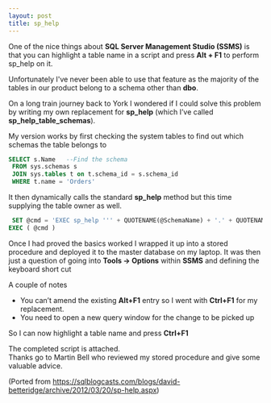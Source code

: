 ```yaml
---
layout: post
title: sp_help 
---
```


One of the nice things about __SQL Server Management Studio (SSMS)__ is that you can highlight a table name in a script and press __Alt + F1__ to perform sp_help on it.

Unfortunately I've never been able to use that feature as the majority of the tables in our product belong to a schema other than __dbo__.  

On a long train journey back to York I wondered if I could solve this problem by writing my own replacement for __sp_help__ (which I’ve called __sp_help_table_schemas__).  

My version works by first checking the system tables to find out which schemas the table belongs to

``` SQL
SELECT s.Name   --Find the schema
 FROM sys.schemas s
 JOIN sys.tables t on t.schema_id = s.schema_id
 WHERE t.name = 'Orders'
 ```

 It then dynamically calls the standard __sp_help__ method but this time supplying the table owner as well.

``` SQL
 SET @cmd = 'EXEC sp_help ''' + QUOTENAME(@SchemaName) + '.' + QUOTENAME(@ObjectName) + ''' ;' ;           
EXEC ( @cmd )
```

Once I had proved the basics worked I wrapped it up into a stored procedure and deployed it to the master database on my laptop.  It was then just a question of going into __Tools -> Options__ within __SSMS__ and defining the keyboard short cut

A couple of notes 
*   You can’t amend the existing __Alt+F1__ entry so I went with __Ctrl+F1__ for my replacement.  
*   You need to open a new query window for the change to be picked up

So I can now highlight a table name and press __Ctrl+F1__

The completed script is attached.   
Thanks go to Martin Bell who reviewed my stored procedure and give some valuable advice.

(Ported from https://sqlblogcasts.com/blogs/david-betteridge/archive/2012/03/20/sp-help.aspx)